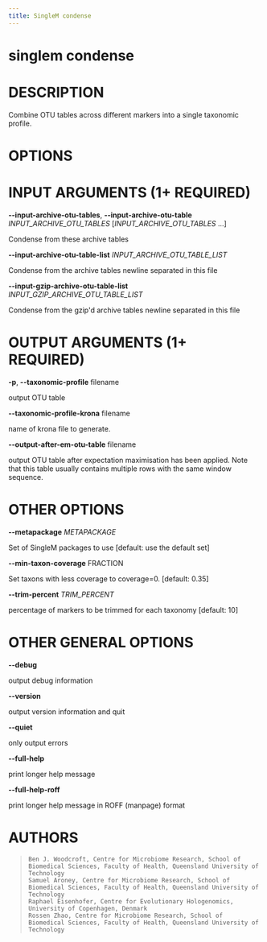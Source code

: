 ```yaml
---
title: SingleM condense
---
```

# singlem condense

DESCRIPTION
===========

Combine OTU tables across different markers into a single taxonomic
profile.

OPTIONS
=======

INPUT ARGUMENTS (1+ REQUIRED)
=============================

**\--input-archive-otu-tables**, **\--input-archive-otu-table** *INPUT_ARCHIVE_OTU_TABLES* [*INPUT_ARCHIVE_OTU_TABLES* \...]

  Condense from these archive tables

**\--input-archive-otu-table-list** *INPUT_ARCHIVE_OTU_TABLE_LIST*

  Condense from the archive tables newline separated in this file

**\--input-gzip-archive-otu-table-list** *INPUT_GZIP_ARCHIVE_OTU_TABLE_LIST*

  Condense from the gzip\'d archive tables newline separated in this
    file

OUTPUT ARGUMENTS (1+ REQUIRED)
==============================

**-p**, **\--taxonomic-profile** filename

  output OTU table

**\--taxonomic-profile-krona** filename

  name of krona file to generate.

**\--output-after-em-otu-table** filename

  output OTU table after expectation maximisation has been applied.
    Note that this table usually contains multiple rows with the same
    window sequence.

OTHER OPTIONS
=============

**\--metapackage** *METAPACKAGE*

  Set of SingleM packages to use [default: use the default set]

**\--min-taxon-coverage** FRACTION

  Set taxons with less coverage to coverage=0. [default: 0.35]

**\--trim-percent** *TRIM_PERCENT*

  percentage of markers to be trimmed for each taxonomy [default:
    10]

OTHER GENERAL OPTIONS
=====================

**\--debug**

  output debug information

**\--version**

  output version information and quit

**\--quiet**

  only output errors

**\--full-help**

  print longer help message

**\--full-help-roff**

  print longer help message in ROFF (manpage) format

AUTHORS
=======

>     Ben J. Woodcroft, Centre for Microbiome Research, School of Biomedical Sciences, Faculty of Health, Queensland University of Technology
>     Samuel Aroney, Centre for Microbiome Research, School of Biomedical Sciences, Faculty of Health, Queensland University of Technology
>     Raphael Eisenhofer, Centre for Evolutionary Hologenomics, University of Copenhagen, Denmark
>     Rossen Zhao, Centre for Microbiome Research, School of Biomedical Sciences, Faculty of Health, Queensland University of Technology
